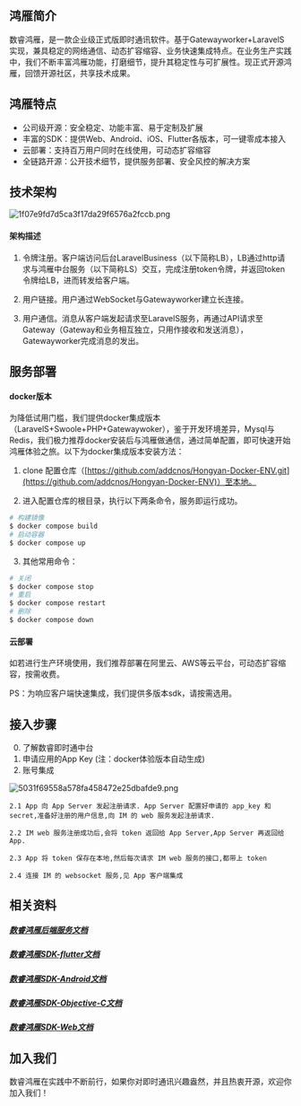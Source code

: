 ## 鸿雁简介

数睿鸿雁，是一款企业级正式版即时通讯软件。基于Gatewayworker+LaravelS实现，兼具稳定的网络通信、动态扩容缩容、业务快速集成特点。在业务生产实践中，我们不断丰富鸿雁功能，打磨细节，提升其稳定性与可扩展性。现正式开源鸿雁，回馈开源社区，共享技术成果。  

## 鸿雁特点

* 公司级开源：安全稳定、功能丰富、易于定制及扩展
* 丰富的SDK：提供Web、Android、iOS、Flutter各版本，可一键零成本接入
* 云部署：支持百万用户同时在线使用，可动态扩容缩容
* 全链路开源：公开技术细节，提供服务部署、安全风控的解决方案

## 技术架构

![1f07e9fd7d5ca3f17da29f6576a2fccb.png](https://picossali.oss-cn-beijing.aliyuncs.com/YD20210721-153237.png)

#### 架构描述

1. 令牌注册。客户端访问后台LaravelBusiness（以下简称LB），LB通过http请求与鸿雁中台服务（以下简称LS）交互，完成注册token令牌，并返回token令牌给LB，进而转发给客户端。

2. 用户链接。用户通过WebSocket与Gatewayworker建立长连接。

3. 用户通信。消息从客户端发起请求至LaravelS服务，再通过API请求至Gateway（Gateway和业务相互独立，只用作接收和发送消息），Gatewayworker完成消息的发出。

## 服务部署

#### docker版本

为降低试用门槛，我们提供docker集成版本（LaravelS+Swoole+PHP+Gatewaywoker），鉴于开发环境差异，Mysql与Redis，我们极力推荐docker安装后与鸿雁做通信，通过简单配置，即可快速开始鸿雁体验之旅。以下为docker集成版本安装方法： 

1. clone 配置仓库（[https://github.com/addcnos/Hongyan-Docker-ENV.git](https://github.com/addcnos/Hongyan-Docker-ENV)）至本地。 

2. 进入配置仓库的根目录，执行以下两条命令，服务即运行成功。 

```bash
# 构建镜像
$ docker compose build
# 启动容器
$ docker compose up
```

3. 其他常用命令：

```bash
# 关闭
$ docker compose stop
# 重启
$ docker compose restart
# 删除
$ docker compose down
```

#### 云部署

如若进行生产环境使用，我们推荐部署在阿里云、AWS等云平台，可动态扩容缩容，按需收费。

PS：为响应客户端快速集成，我们提供多版本sdk，请按需选用。

## 接入步骤

0. 了解数睿即时通中台
1. 申请应用的App Key (注：docker体验版本自动生成)
2. 账号集成

![5031f69558a578fa458472e25dbafde9.png](https://picossali.oss-cn-beijing.aliyuncs.com/YD20210721-153255.png)

    2.1 App 向 App Server 发起注册请求. App Server 配置好申请的 app_key 和 secret,准备好注册的用户信息,向 IM 的 web 服务发起注册请求.

    2.2 IM web 服务注册成功后,会将 token 返回给 App Server,App Server 再返回给 App.

    2.3 App 将 token 保存在本地,然后每次请求 IM web 服务的接口,都带上 token

    2.4 连接 IM 的 websocket 服务,见 App 客户端集成

## 相关资料

##### [数睿鸿雁后端服务文档](https://github.com/addcnos/Hongyan-Server)
##### [数睿鸿雁SDK-flutter文档](https://github.com/addcnos/Hongyan-Flutter-SDK)
##### [数睿鸿雁SDK-Android文档](https://github.com/addcnos/Hongyan-Android-SDK)
##### [数睿鸿雁SDK-Objective-C文档](https://github.com/addcnos/Hongyan-IOS-SDK)
##### [数睿鸿雁SDK-Web文档](https://github.com/addcnos/Hongyan-Web-SDK)

## 加入我们

数睿鸿雁在实践中不断前行，如果你对即时通讯兴趣盎然，并且热衷开源，欢迎你加入我们！
